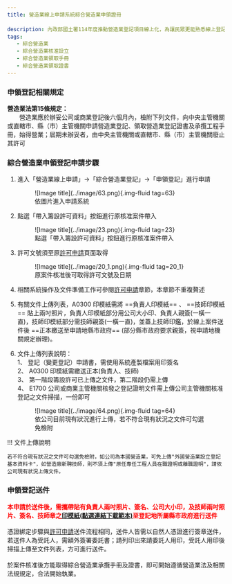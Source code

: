 ```yaml
---
title: 營造業線上申請系統綜合營造業申領證冊

description: 內政部國土署114年度推動營造業登記項目線上化，為讓民眾更能熟悉線上登記系統之操作，特此設計此指南網站引導民眾快速熟悉線上操作系統及熟悉線上送件流程。
tags:
   - 綜合營造業
   - 綜合營造業核准設立
   - 綜合營造業領取手冊
   - 綜合營造業領取證書
---
```


### 申領登記相關規定
<span style="font-weight:bold;">營造業法第15條規定：</span><br>
&emsp;&emsp;營造業應於辦妥公司或商業登記後六個月內，檢附下列文件，向中央主管機關或直轄市、縣（市）主管機關申請營造業登記、領取營造業登記證書及承攬工程手冊，始得營業；屆期未辦妥者，由中央主管機關或直轄市、縣（市）主管機關廢止其許可

### 綜合營造業申領登記申請步驟

1. 進入「營造業線上申請」→「綜合營造業登記」→「申領登記」進行申請
    <figure markdown="span">
    ![Image title](../image/63.png){.img-fluid tag=63}
    <figcaption>依圖片進入申請系統</figcaption>
    </figure>

2. 點選「帶入籌設許可資料」按鈕進行原核准案件帶入
    <figure markdown="span">
    ![Image title](../image/23.png){.img-fluid tag=23}
    <figcaption>點選「帶入籌設許可資料」按鈕進行原核准案件帶入</figcaption>
    </figure>
3. 許可文號須至原[許可申請](Contractors_Registration.md)頁面取得
    <figure markdown="span">
    ![Image title](../image/20_1.png){.img-fluid tag=20_1}
    <figcaption>原案件核准後可取得許可文號及日期</figcaption>
    </figure>

4. 相關系統操作及文件準備工作可參閱[許可申請](Contractors_Registration.md)章節，本章節不重複贅述
5. 有關文件上傳列表，A0300 印模紙需將 ==負責人印模紙== 、 ==技師印模紙== 貼上兩吋照片，負責人印模紙部分用公司大小印、負責人親簽(一橫一直)，技師印模紙部分需技師親簽(一橫一直)，並蓋上技師印鑑，於線上案件送件後 ==正本繳送至申請地縣市政府== (部分縣市政府要求親簽，視申請地機關規定辦理)。
6. 文件上傳列表說明：<br>
1、	登記（變更登記）申請書，需使用系統產製檔案用印簽名<br>
2、 A0300 印模紙需繳送正本(負責人、技師)<br>
3、 第一階段籌設許可已上傳之文件，第二階段仍需上傳<br>
4、 E1700 公司或商業主管機關核發之登記證明文件需上傳公司主管機關核准登記之文件掃描，一份即可
    <figure markdown="span">
    ![Image title](../image/64.png){.img-fluid tag=64}
    <figcaption>依公司目前現有狀況進行上傳，若不符合現有狀況之文件可勾選免檢附</figcaption>
    </figure>

!!! 文件上傳說明

    若不符合現有狀況之文件可勾選免檢附，如公司為本國營造業，可免上傳"外國營造業設立登記基本資料卡"，如營造廠新聘技師，則不須上傳"原任專任工程人員在職證明或離職證明"，請依公司現有狀況上傳文件。

### 申領登記送件
<span style="color:red; font-weight:bold;">本申請於送件後，需攜帶貼有負責人兩吋照片、簽名、公司大小印，及技師兩吋照片、簽名、技師章之[印模紙(點選連結下載範本)](https://www.treca.org.tw/treca-journal/2015-07-31-07-57-30.html)至登記地所屬縣市政府進行送件</span><br><br>
憑證綁定步驟與[許可申請](Contractors_Registration.md)送件流程相同，送件人皆需以自然人憑證進行簽章送件，若送件人為受託人，需額外簽署委託書；請列印出來請委託人用印，受託人用印後掃描上傳至文件列表，方可進行送件。<br>
<br>
於案件核准後方能取得綜合營造業承攬手冊及證書，即可開始遵循營造業法及相關法規規定，合法開始執業。    
